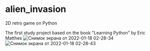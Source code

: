 # alien_invasion
2D retro game on Python

The first study project based on the book "Learning Python" by Eric Matthes
![Снимок экрана от 2022-01-18 02-28-34](https://user-images.githubusercontent.com/33931746/149838997-b569ef1c-d79d-4eac-a984-56162ed691f7.png)
![Снимок экрана от 2022-01-18 02-28-43](https://user-images.githubusercontent.com/33931746/149839076-188a918a-8399-437c-ac45-8a22b935984c.png)
